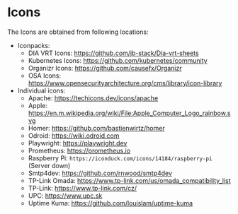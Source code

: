 # Icons

The Icons are obtained from following locations:

- Iconpacks:
    - DIA VRT Icons: <https://github.com/jb-stack/Dia-vrt-sheets>
    - Kubernetes Icons: <https://github.com/kubernetes/community>
    - Organizr Icons: <https://github.com/causefx/Organizr>
    - OSA Icons: <https://www.opensecurityarchitecture.org/cms/library/icon-library>
- Individual icons:
    - Apache: <https://techicons.dev/icons/apache>
    - Apple: <https://en.m.wikipedia.org/wiki/File:Apple_Computer_Logo_rainbow.svg>
    - Homer: <https://github.com/bastienwirtz/homer>
    - Odroid: <https://wiki.odroid.com>
    - Playwright: <https://playwright.dev>
    - Prometheus: <https://prometheus.io>
    - Raspberry Pi: `https://iconduck.com/icons/14184/raspberry-pi` (Server down)
    - Smtp4dev: <https://github.com/rnwood/smtp4dev>
    - TP-Link Omada: <https://www.tp-link.com/us/omada_compatibility_list>
    - TP-Link: <https://www.tp-link.com/cz/>
    - UPC: <https://www.upc.sk>
    - Uptime Kuma: <https://github.com/louislam/uptime-kuma>
